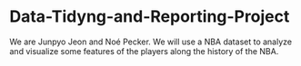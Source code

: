 # Data-Tidyng-and-Reporting-Project
We are Junpyo Jeon and Noé Pecker.
We will use a NBA dataset to analyze and visualize some features of the players along the history of the NBA.
